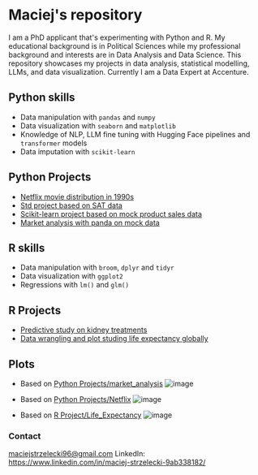 # Maciej's repository
I am a PhD applicant that's experimenting with Python and R. My educational background is in Political Sciences while my professional background and interests are in Data Analysis and Data Science. This repository showcases my projects in data analysis, statistical modelling, LLMs, and data visualization. Currently I am a Data Expert at Accenture.

## Python skills
- Data manipulation with `pandas` and `numpy`
- Data visualization with `seaborn` and `matplotlib`
- Knowledge of NLP, LLM fine tuning with Hugging Face pipelines and `transformer` models
- Data imputation with `scikit-learn`
  
## Python Projects
- [Netflix movie distribution in 1990s](https://github.com/maciohinda21/repo/blob/main/Python%20Projects/Netflix.py)
- [Std project based on SAT data](https://github.com/maciohinda21/repo/blob/main/Python%20Projects/STD_project.py)
- [Scikit-learn project based on mock product sales data](https://github.com/maciohinda21/repo/blob/main/Python-Scikit%20learn%20project/data_validation.py)
- [Market analysis with panda on mock data](https://github.com/maciohinda21/repo/blob/main/Python-Market%20Analysis/market_analysis.py)

## R skills
- Data manipulation with `broom`, `dplyr` and `tidyr`
- Data visualization with `ggplot2`
- Regressions with `lm()` and `glm()`

## R Projects
- [Predictive study on kidney treatments](https://github.com/maciohinda21/repo/blob/main/R%20Projects/kidney_stone_project(glm).r)
- [Data wrangling and plot studing life expectancy globally](https://github.com/maciohinda21/repo/tree/main/R%20Projects)

## Plots
- Based on [Python Projects/market_analysis](https://raw.githubusercontent.com/maciohinda21/repo/refs/heads/main/Python%20Projects/market_analysis.py)
  ![image](https://github.com/user-attachments/assets/30e544fc-c354-4338-ab38-9cd5910ea11e)

- Based on [Python Projects/Netflix](https://github.com/maciohinda21/repo/blob/main/Python%20Projects/Netflix.py)
  ![image](https://github.com/user-attachments/assets/c8dcbd49-fbb1-495a-a3e4-45edd4135c95)

- Based on [R Project/Life_Expectancy](https://github.com/maciohinda21/repo/blob/main/R%20Projects/Life_Expectancy.r)
  ![image](https://github.com/user-attachments/assets/4213dbb3-0c89-4a9d-b087-eb003cdef53b)



###  Contact
maciejstrzelecki96@gmail.com
LinkedIn: https://www.linkedin.com/in/maciej-strzelecki-9ab338182/
